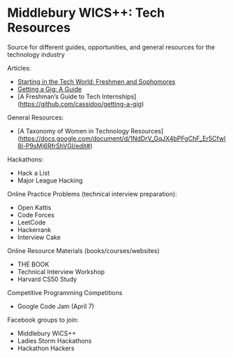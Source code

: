 # Middlebury WICS++: Tech Resources
Source for different guides, opportunities, and general resources for the technology industry

Articles:
* [Starting in the Tech World: Freshmen and Sophomores](https://www.linkedin.com/pulse/starting-tech-world-freshmen-sophomores-melanie-jane-pascual)
* [Getting a Gig: A Guide](https://github.com/cassidoo/getting-a-gig)
* [A Freshman’s Guide to Tech Internships] (https://github.com/cassidoo/getting-a-gig)

General Resources:
* [A Taxonomy of Women in Technology Resources] (https://docs.google.com/document/d/1NdDrV_GqJX4bPFgChF_Er5CfwI8l-P9sMj6RfrShVGI/edit#)

Hackathons:
* Hack a List
* Major League Hacking

Online Practice Problems (technical interview preparation):
* Open Kattis 
* Code Forces 
* LeetCode
* Hackerrank 
* Interview Cake

Online Resource Materials (books/courses/websites)
* THE BOOK
* Technical Interview Workshop
* Harvard CS50 Study

Competitive Programming Competitions
* Google Code Jam (April 7)

Facebook groups to join:
* Middlebury WiCS++
* Ladies Storm Hackathons
* Hackathon Hackers
